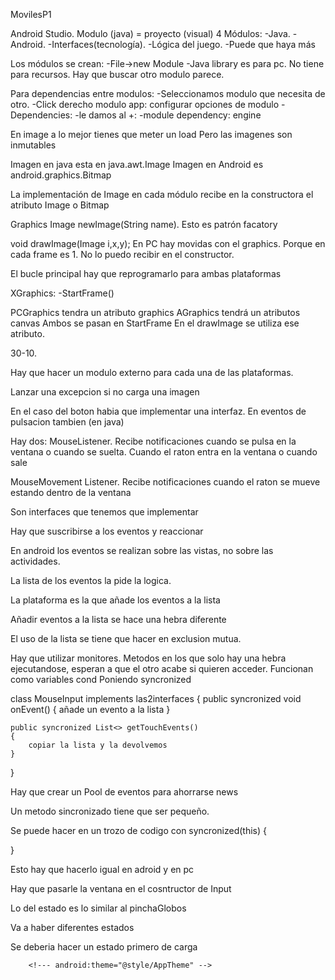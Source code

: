 MovilesP1

Android Studio. Modulo (java) = proyecto (visual)
4 Módulos:
-Java.
-Android.
-Interfaces(tecnología).
-Lógica del juego.
-Puede que haya más

Los módulos se crean:
-File->new Module
-Java library es para pc. No tiene para recursos. Hay que buscar otro modulo parece.

Para dependencias entre modulos:
-Seleccionamos modulo que necesita de otro.
-Click derecho modulo app: configurar opciones de modulo
-Dependencies:
-le damos al +:
-module dependency: engine

En image a lo mejor tienes que meter un load
Pero las imagenes son inmutables

Imagen en java esta en java.awt.Image
Imagen en Android es android.graphics.Bitmap

La implementación de Image en cada módulo recibe en la constructora el atributo Image o Bitmap

Graphics
Image newImage(String name).
Esto es patrón facatory

void drawImage(Image i,x,y);
En PC hay movidas con el graphics.
Porque en cada frame es 1.
No lo puedo recibir en el constructor.

El bucle principal hay que reprogramarlo para ambas plataformas

XGraphics:
-StartFrame()

PCGraphics tendra un atributo graphics
AGraphics tendrá un atributos canvas
Ambos se pasan en StartFrame
En el drawImage se utiliza ese atributo.

30-10.

Hay que hacer un modulo externo para cada una de las plataformas.

Lanzar una excepcion si no carga una imagen

En el caso del boton habia que implementar una interfaz.
En eventos de pulsacion tambien (en java)

Hay dos:
MouseListener. Recibe notificaciones cuando se pulsa en la ventana o cuando se suelta. Cuando el raton entra en la ventana o cuando sale

MouseMovement Listener. Recibe notificaciones cuando el raton se mueve estando dentro de la ventana

Son interfaces que tenemos que implementar

Hay que suscribirse a los eventos y reaccionar

En android los eventos se realizan sobre las vistas, no sobre las actividades.


La lista de los eventos la pide la logica.

La plataforma es la que añade los eventos a la lista

Añadir eventos a la lista se hace una hebra diferente

El uso de la lista se tiene que hacer en exclusion mutua.

Hay que utilizar monitores. Metodos en los que solo hay una hebra ejecutandose, esperan a que el otro acabe si quieren acceder. Funcionan como variables cond
Poniendo syncronized

class MouseInput implements las2interfaces
{
	public syncronized void onEvent()
	{
		añade un evento a la lista
	}

	public syncronized List<> getTouchEvents()
	{
		copiar la lista y la devolvemos
	}


}

Hay que crear un Pool de eventos para ahorrarse news

Un metodo sincronizado tiene que ser pequeño. 

Se puede hacer en un trozo de codigo con 
syncronized(this)
{

}

Esto hay que hacerlo igual en adroid y en pc

Hay que pasarle la ventana en el cosntructor de Input

Lo del estado es lo similar al pinchaGlobos

Va a haber diferentes estados

Se deberia hacer un estado primero de carga

        <!--- android:theme="@style/AppTheme" -->
